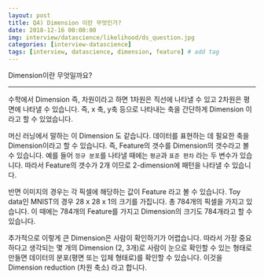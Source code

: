```yaml
---
layout: post
title: Q4) Dimension 이란 무엇인가?
date: 2018-12-16 00:00:00
img: interview/datascience/likelihood/ds_question.jpg
categories: [interview-datascience] 
tags: [interview, datascience, dimension, feature] # add tag
---
```


Dimension이란 무엇일까요?

---

수학에서 Dimension 즉, 차원이라고 하면 1차원은 직선에 나타낼 수 있고 2차원은 평면에 나타낼 수 있습니다.
즉, x 축, y축 등으로 나타내는 축을 간단하게 Dimension 이라고 할 수 있었습니다.

머신 러닝에서 말하는 이 Dimension 도 같습니다. 데이터를 표현하는 데 필요한 축을 Dimension이라고 할 수 있습니다.
즉, Feature의 갯수를 Dimension의 갯수라고 볼 수 있습니다. 예를 들어 `정규 분포`를 나타낼 때에는 `평균`과 `표준 편차` 라는 두 변수가 있습니다.
따라서 Feature의 갯수가 2개 이므로 2-dimension에 패턴을 나타낼 수 있습니다.

반면 이미지의 경우는 각 픽셀에 해당하는 값이 Feature 라고 볼 수 있습니다.
Toy data인 MNIST의 경우 28 x 28 x 1의 크기를 가집니다. 총 784개의 픽셀을 가지고 있습니다.
이 때에는 784개의 Feature를 가지고 Dimension의 크기도 784개라고 할 수 있습니다.

추가적으로 이렇게 큰 Dimension은 사람이 확인하기가 어렵습니다. 따라서 가장 중요하다고 생각되는
몇 개의 Dimension (2, 3개)로 사람이 눈으로 확인할 수 있는 형태로 만들면 데이터의 분포(평면 또는 입체 형태로)를 확인할 수 있습니다.
이것을 Dimension reduction (차원 축소) 라고 합니다.